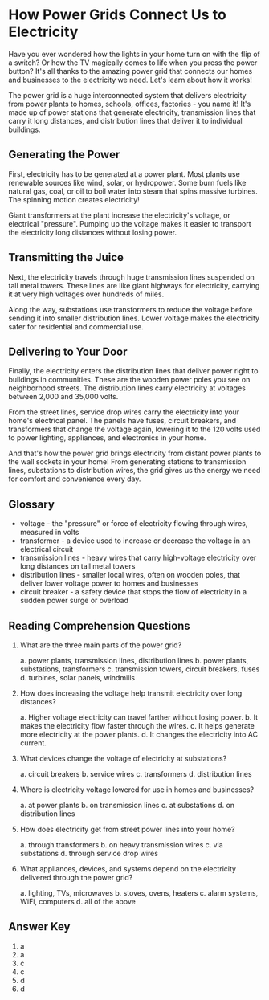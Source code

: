 # How Power Grids Connect Us to Electricity

Have you ever wondered how the lights in your home turn on with the flip of a switch? Or how the TV magically comes to life when you press the power button? It's all thanks to the amazing power grid that connects our homes and businesses to the electricity we need. Let's learn about how it works!

The power grid is a huge interconnected system that delivers electricity from power plants to homes, schools, offices, factories - you name it! It's made up of power stations that generate electricity, transmission lines that carry it long distances, and distribution lines that deliver it to individual buildings.

## Generating the Power

First, electricity has to be generated at a power plant. Most plants use renewable sources like wind, solar, or hydropower. Some burn fuels like natural gas, coal, or oil to boil water into steam that spins massive turbines. The spinning motion creates electricity!

Giant transformers at the plant increase the electricity's voltage, or electrical "pressure". Pumping up the voltage makes it easier to transport the electricity long distances without losing power.

## Transmitting the Juice

Next, the electricity travels through huge transmission lines suspended on tall metal towers. These lines are like giant highways for electricity, carrying it at very high voltages over hundreds of miles.

Along the way, substations use transformers to reduce the voltage before sending it into smaller distribution lines. Lower voltage makes the electricity safer for residential and commercial use.

## Delivering to Your Door

Finally, the electricity enters the distribution lines that deliver power right to buildings in communities. These are the wooden power poles you see on neighborhood streets. The distribution lines carry electricity at voltages between 2,000 and 35,000 volts.

From the street lines, service drop wires carry the electricity into your home's electrical panel. The panels have fuses, circuit breakers, and transformers that change the voltage again, lowering it to the 120 volts used to power lighting, appliances, and electronics in your home.

And that's how the power grid brings electricity from distant power plants to the wall sockets in your home! From generating stations to transmission lines, substations to distribution wires, the grid gives us the energy we need for comfort and convenience every day.

## Glossary

- voltage - the "pressure" or force of electricity flowing through wires, measured in volts
- transformer - a device used to increase or decrease the voltage in an electrical circuit
- transmission lines - heavy wires that carry high-voltage electricity over long distances on tall metal towers
- distribution lines - smaller local wires, often on wooden poles, that deliver lower voltage power to homes and businesses
- circuit breaker - a safety device that stops the flow of electricity in a sudden power surge or overload

## Reading Comprehension Questions

1. What are the three main parts of the power grid?

   a. power plants, transmission lines, distribution lines
   b. power plants, substations, transformers
   c. transmission towers, circuit breakers, fuses
   d. turbines, solar panels, windmills

2. How does increasing the voltage help transmit electricity over long distances?

   a. Higher voltage electricity can travel farther without losing power.
   b. It makes the electricity flow faster through the wires.
   c. It helps generate more electricity at the power plants.
   d. It changes the electricity into AC current.

3. What devices change the voltage of electricity at substations?

   a. circuit breakers
   b. service wires
   c. transformers
   d. distribution lines

4. Where is electricity voltage lowered for use in homes and businesses?

   a. at power plants
   b. on transmission lines
   c. at substations
   d. on distribution lines

5. How does electricity get from street power lines into your home?

   a. through transformers
   b. on heavy transmission wires
   c. via substations
   d. through service drop wires

6. What appliances, devices, and systems depend on the electricity delivered through the power grid?

   a. lighting, TVs, microwaves
   b. stoves, ovens, heaters
   c. alarm systems, WiFi, computers
   d. all of the above

## Answer Key

1. a
2. a
3. c
4. c
5. d
6. d
